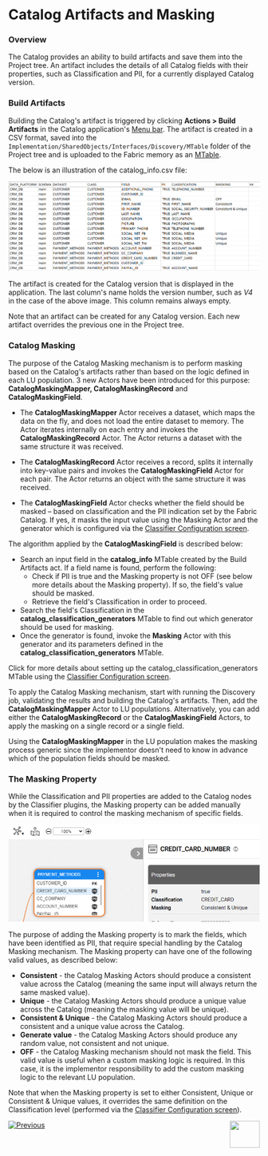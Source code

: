 <web>

# Catalog Artifacts and Masking

### Overview

The Catalog provides an ability to build artifacts and save them into the Project tree. An artifact includes the details of all Catalog fields with their properties, such as Classification and PII, for a currently displayed Catalog version. 

### Build Artifacts

Building the Catalog's artifact is triggered by clicking **Actions > Build Artifacts** in the Catalog application's [Menu bar](05_catalog_app.md#menu-bar). The artifact is created in a CSV format, saved into the ```Implementation/SharedObjects/Interfaces/Discovery/MTable``` folder of the Project tree and is uploaded to the Fabric memory as an [MTable](/articles/09_translations/06_mtables_overview.md).

The below is an illustration of the catalog_info.csv file:

<img src="images/catalog_info_mtable.png" style="zoom:75%;" />

The artifact is created for the Catalog version that is displayed in the application. The last column's name holds the version number, such as *V4* in the case of the above image. This column remains always empty.

Note that an artifact can be created for any Catalog version. Each new artifact overrides the previous one in the Project tree.

### Catalog Masking

The purpose of the Catalog Masking mechanism is to perform masking based on the Catalog's artifacts rather than based on the logic defined in each LU population. 3 new Actors have been introduced for this purpose: **CatalogMaskingMapper, CatalogMaskingRecord** and **CatalogMaskingField**.

* The **CatalogMaskingMapper** Actor receives a dataset, which maps the data on the fly, and does not load the entire dataset to memory. The Actor iterates internally on each entry and invokes the **CatalogMaskingRecord** Actor. The Actor returns a dataset with the same structure it was received.

* The **CatalogMaskingRecord** Actor receives a record, splits it internally into key-value pairs and invokes the **CatalogMaskingField** Actor for each pair. The Actor returns an object with the same structure it was received.

* The **CatalogMaskingField** Actor checks whether the field should be masked – based on classification and the PII indication set by the Fabric Catalog. If yes, it masks the input value using the Masking Actor and the generator which is configured via the [Classifier Configuration screen](05_catalog_app.md#classifier-configuration). 

The algorithm applied by the **CatalogMaskingField** is described below:

* Search an input field in the **catalog_info** MTable created by the Build Artifacts act. If a field name is found, perform the following:
  * Check if PII is true and the Masking property is not OFF (see below more details about the Masking property). If so, the field's value should be masked. 
  * Retrieve the field's Classification in order to proceed.
* Search the field's Classification in the **catalog_classification_generators** MTable to find out which generator should be used for masking.
* Once the generator is found, invoke the **Masking** Actor with this generator and its parameters defined in the **catalog_classification_generators** MTable.

Click for more details about setting up the catalog_classification_generators MTable using the [Classifier Configuration screen](05_catalog_app.md#classifier-configuration).

To apply the Catalog Masking mechanism, start with running the Discovery job, validating the results and building the Catalog's artifacts. Then, add the **CatalogMaskingMapper** Actor to LU populations. Alternatively, you can add either the **CatalogMaskingRecord** or the **CatalogMaskingField** Actors, to apply the masking on a single record or a single field. 

Using the **CatalogMaskingMapper** in the LU population makes the masking process generic since the implementor doesn't need to know in advance which of the population fields should be masked. 

### The Masking Property

While the Classification and PII properties are added to the Catalog nodes by the Classifier plugins, the Masking property can be added manually when it is required to control the masking mechanism of specific fields. 

<img src="images/masking_prop.png" style="zoom:80%;" />

The purpose of adding the Masking property is to mark the fields, which have been identified as PII, that require special handling by the Catalog Masking mechanism. The Masking property can have one of the following valid values, as described below: 

* **Consistent** - the Catalog Masking Actors should produce a consistent value across the Catalog (meaning the same input will always return the same masked value).
* **Unique** - the Catalog Masking Actors should produce a unique value across the Catalog (meaning the masking value will be unique).
* **Consistent & Unique** - the Catalog Masking Actors should produce a consistent and a unique value across the Catalog.
* **Generate value** - the Catalog Masking Actors should produce any random value, not consistent and not unique. 
* **OFF** - the Catalog Masking mechanism should not mask the field. This valid value is useful when a custom masking logic is required. In this case, it is the implementor responsibility to add the custom masking logic to the relevant LU population.

Note that when the Masking property is set to either Consistent, Unique or Consistent & Unique values, it overrides the same definition on the Classification level (performed via the [Classifier Configuration screen](05_catalog_app.md#classifier-configuration)).



[![Previous](/articles/images/Previous.png)](08_search_catalog.md)[<img align="right" width="60" height="54" src="/articles/images/Next.png">](10_catalog_APIs.md) 

</web>





